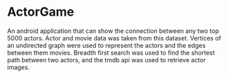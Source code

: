 # ActorGame
An android application that can show the connection between any two top 5000 actors. Actor and movie data was taken from this dataset. Vertices of an undirected graph were used to represent the actors and the edges between them movies. Breadth first search was used to find the shortest path between two actors, and the tmdb api was used to retrieve actor images.

